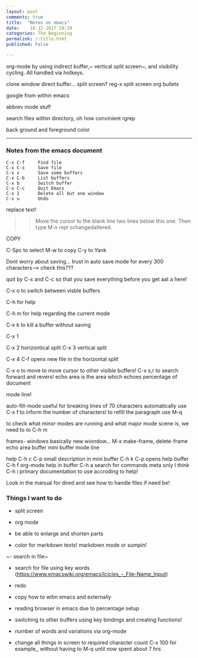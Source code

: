 ```yaml
---
layout: post
comments: true
title:  "Notes on emacs"
date:    18-12-2017 19:39
categories: The Beginning
permalink: /:title.html
published: False

---
```


org-mode by using indirect buffer,~ vertical split screen~, and visibility cycling. All handled via hotkeys.

clone window direct buffer... split screen?
reg-x split screen
org  bullets

google from within emacs


abbrev mode stuff

search files within directory, oh how convinient rgrep

back ground and foreground color 

---

### Notes from the emacs document



	C-x C-f		Find file
	C-x C-s		Save file
	C-x s		Save some buffers
	C-x C-b		List buffers
	C-x b		Switch buffer
	C-x C-c		Quit Emacs
	C-x 1		Delete all but one window
	C-x u		Undo


replace text!

>> Move the cursor to the blank line two lines below this one.
   Then type M-x repl s<Return>changed<Return>altered<Return>.

COPY

C-Spc to select
M-w to copy
C-y to Yank



Dont worry about saving... trust in auto save mode for every 300 characters--> check this???

quit by C-x and C-c so that you save everything before you get aat a here!


C-x o to switch between visble buffers

C-h for help

C-h m for help regarding the current mode

C-x k to kill a buffer without saving

C-x 1

C-x 2 horizontical split
C-x 3 vertical split

C-x 4 C-f opens new file in the horizontal split


C-x o to move to move cursor to other visible buffers!
C-x s,r to search forward and revers!
echo area is the area which echoes percentage of document

mode line!

auto-fill-mode useful for breaking lines of 70 characters automatically
use C-x f to inform the number of characters! to refill the paragraph use M-q

to check what minor modes are running and what major mode scene is, we need to to C-h m



frames- windows basically new wiondow... M-x make-frame, delete-frame
echo area
buffer
mini buffer
mode line



help
C-h c C-p small description in mini buffer
C-h k C-p opens help buffer
C-h f org-mode help in buffer
C-h a search for commands meta only I think
C-h i primary documentation to use accroding to help!



Look in the manual for dired and see how to handle files if need be!

### Things I want to do

- split screen
- org mode
- be able to enlarge and shorten parts

- color for markdown texts! markdown mode or sumpin!

~- search in file~
- search for file using key words (https://www.emacswiki.org/emacs/Icicles_-_File-Name_Input)
- redo
- copy how to witin emacs and externally

- reading browser in emacs due to percentage setup 
- switching to other buffers using key bindings and creating functions!

- number of words and variations via org-mode
- change all things in screen to required character count 
C-x 100 for example,, without having to M-q
until now spent about 7 hrs

